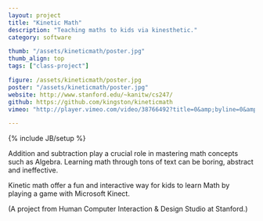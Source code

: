```yaml
---
layout: project
title: "Kinetic Math"
description: "Teaching maths to kids via kinesthetic."
category: software

thumb: "/assets/kineticmath/poster.jpg"
thumb_align: top
tags: ["class-project"]

figure: /assets/kineticmath/poster.jpg
poster: "/assets/kineticmath/poster.jpg"
website: http://www.stanford.edu/~kanitw/cs247/
github: https://github.com/kingston/kineticmath
vimeo: "http://player.vimeo.com/video/38766492?title=0&amp;byline=0&amp;portrait=0"

---
```

{% include JB/setup %}

Addition and subtraction play a crucial role in mastering math concepts such as Algebra.  Learning math through tons of text can be boring, abstract and ineffective.

Kinetic math offer a fun and interactive way for kids to learn Math by playing a game with Microsoft Kinect. 

(A project from Human Computer Interaction & Design Studio at Stanford.)